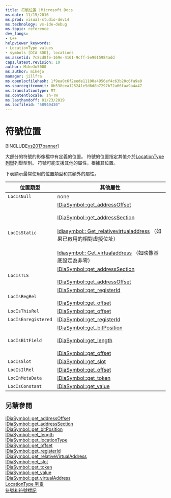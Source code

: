 ```yaml
---
title: 符號位置 |Microsoft Docs
ms.date: 11/15/2016
ms.prod: visual-studio-dev14
ms.technology: vs-ide-debug
ms.topic: reference
dev_langs:
- C++
helpviewer_keywords:
- LocationType values
- symbols [DIA SDK], locations
ms.assetid: 7c8cd8fe-169e-4161-9cff-5e9015984add
caps.latest.revision: 10
author: MikeJo5000
ms.author: mikejo
manager: jillfra
ms.openlocfilehash: 1f9ea0c6f2eede11100a4956ef4c63b20c6fa9a0
ms.sourcegitcommit: 8b538eea125241e9d6d8b7297b72a66faa9a4a47
ms.translationtype: MT
ms.contentlocale: zh-TW
ms.lasthandoff: 01/23/2019
ms.locfileid: "58940430"
---
```

# <a name="symbol-locations"></a>符號位置
[!INCLUDE[vs2017banner](../../includes/vs2017banner.md)]

大部分的符號的影像檔中有定義的位置。 符號的位置指定其值介於[LocationType 列舉](../../debugger/debug-interface-access/locationtype.md)列舉型別。 符號可能支援其他的屬性，根據其位置。  
  
 下表顯示最常使用的位置類型和其額外的屬性。  
  
|位置類型|其他屬性|  
|-------------------|---------------------------|  
|`LocIsNull`|none|  
|`LocIsStatic`|[IDiaSymbol::get_addressOffset](../../debugger/debug-interface-access/idiasymbol-get-addressoffset.md)<br /><br /> [IDiaSymbol::get_addressSection](../../debugger/debug-interface-access/idiasymbol-get-addresssection.md)<br /><br /> [Idiasymbol:: Get_relativevirtualaddress](../../debugger/debug-interface-access/idiasymbol-get-relativevirtualaddress.md) （如果已啟用的相對虛擬位址）<br /><br /> [Idiasymbol:: Get_virtualaddress](../../debugger/debug-interface-access/idiasymbol-get-virtualaddress.md) （如映像基底設定為非零）|  
|`LocIsTLS`|[IDiaSymbol::get_addressSection](../../debugger/debug-interface-access/idiasymbol-get-addresssection.md)<br /><br /> [IDiaSymbol::get_addressOffset](../../debugger/debug-interface-access/idiasymbol-get-addressoffset.md)|  
|`LocIsRegRel`|[IDiaSymbol::get_registerId](../../debugger/debug-interface-access/idiasymbol-get-registerid.md)<br /><br /> [IDiaSymbol::get_offset](../../debugger/debug-interface-access/idiasymbol-get-offset.md)|  
|`LocIsThisRel`|[IDiaSymbol::get_offset](../../debugger/debug-interface-access/idiasymbol-get-offset.md)|  
|`LocIsEnregistered`|[IDiaSymbol::get_registerId](../../debugger/debug-interface-access/idiasymbol-get-registerid.md)|  
|`LocIsBitField`|[IDiaSymbol::get_bitPosition](../../debugger/debug-interface-access/idiasymbol-get-bitposition.md)<br /><br /> [IDiaSymbol::get_length](../../debugger/debug-interface-access/idiasymbol-get-length.md)<br /><br /> [IDiaSymbol::get_offset](../../debugger/debug-interface-access/idiasymbol-get-offset.md)|  
|`LocIsSlot`|[IDiaSymbol::get_slot](../../debugger/debug-interface-access/idiasymbol-get-slot.md)|  
|`LocIsIlRel`|[IDiaSymbol::get_offset](../../debugger/debug-interface-access/idiasymbol-get-offset.md)|  
|`LocInMetaData`|[IDiaSymbol::get_token](../../debugger/debug-interface-access/idiasymbol-get-token.md)|  
|`LocIsConstant`|[IDiaSymbol::get_value](../../debugger/debug-interface-access/idiasymbol-get-value.md)|  
  
## <a name="see-also"></a>另請參閱  
 [IDiaSymbol::get_addressOffset](../../debugger/debug-interface-access/idiasymbol-get-addressoffset.md)   
 [IDiaSymbol::get_addressSection](../../debugger/debug-interface-access/idiasymbol-get-addresssection.md)   
 [IDiaSymbol::get_bitPosition](../../debugger/debug-interface-access/idiasymbol-get-bitposition.md)   
 [IDiaSymbol::get_length](../../debugger/debug-interface-access/idiasymbol-get-length.md)   
 [IDiaSymbol::get_locationType](../../debugger/debug-interface-access/idiasymbol-get-locationtype.md)   
 [IDiaSymbol::get_offset](../../debugger/debug-interface-access/idiasymbol-get-offset.md)   
 [IDiaSymbol::get_registerId](../../debugger/debug-interface-access/idiasymbol-get-registerid.md)   
 [IDiaSymbol::get_relativeVirtualAddress](../../debugger/debug-interface-access/idiasymbol-get-relativevirtualaddress.md)   
 [IDiaSymbol::get_slot](../../debugger/debug-interface-access/idiasymbol-get-slot.md)   
 [IDiaSymbol::get_token](../../debugger/debug-interface-access/idiasymbol-get-token.md)   
 [IDiaSymbol::get_value](../../debugger/debug-interface-access/idiasymbol-get-value.md)   
 [IDiaSymbol::get_virtualAddress](../../debugger/debug-interface-access/idiasymbol-get-virtualaddress.md)   
 [LocationType 列舉](../../debugger/debug-interface-access/locationtype.md)   
 [符號和符號標記](../../debugger/debug-interface-access/symbols-and-symbol-tags.md)

